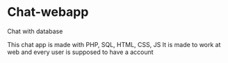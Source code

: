 # Chat-webapp
Chat with database

This chat app is made with PHP, SQL, HTML, CSS, JS
It is made to work at web and every user is supposed to have a account
